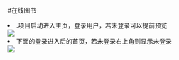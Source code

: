#在线图书
<li>.项目启动进入主页，登录用户，若未登录可以提前预览
</li>
<img src="http://ww1.sinaimg.cn/large/006b3e0pgy1g7eium89huj31h40qrabv.jpg"/>
<li>下面的登录进入后的首页，若未登录右上角则显示未登录
</li>
<img src="http://ww1.sinaimg.cn/large/006b3e0pgy1g7eif966uwj31hc0qutfy.jpg"/>